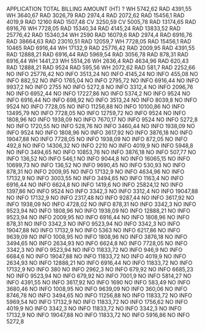 APPLICATION	TOTAL BILLING AMOUNT (HT) ?
WH	5742,62
RAD	4391,55
WH	3640,67
RAD	3026,79
RAD	2974,4
RAD	2072,62
RAD	15456,1
RAD	4019,9
RAD	12160
RAD	1507,48
CV	3250,59
CV	5005,78
RAD	13174,65
RAD	6916,76
WH	7728,05
RAD	15340,34
RAD	4145,24
RAD	13833,52
RAD	25776,42
RAD	15340,34
WH	2590
RAD	16079,6
RAD	2974,4
RAD	6916,76
RAD	38664,63
RAD	23010,51
RAD	12059,7
WH	7728,05
RAD	15456,1
RAD	10465
RAD	6916,44
WH	17132,9
RAD	25776,42
RAD	2009,95
RAD	4391,55
RAD	12888,21
RAD	6916,44
RAD	5969,54
RAD	3056,78
RAD	878,31
RAD	6916,44
WH	1441,23
WH	5514,26
WH	2636,4
RAD	4634,96
RAD	620,43
RAD	12888,21
RAD	9524
RAD	595,56
WH	2072,62
RAD	581,7
RAD	2252,66
NO INFO	25776,42
NO INFO	3513,24
NO INFO	4145,24
NO INFO	455,08
NO INFO	882,52
NO INFO	1765,04
NO INFO	2795,72
NO INFO	6916,44
NO INFO	9937,2
NO INFO	2755
NO INFO	5272,8
NO INFO	3312,4
NO INFO	2096,76
NO INFO	6952,44
NO INFO	17227,86
NO INFO	5374,2
NO INFO	9524
NO INFO	6916,44
NO INFO	698,92
NO INFO	3513,24
NO INFO	8039,8
NO INFO	9524
NO INFO	7728,05
NO INFO	11256,88
NO INFO	10100,86
NO INFO	13495,79
NO INFO	7728,05
NO INFO	12759,72
NO INFO	9524
NO INFO	1808,96
NO INFO	1938,09
NO INFO	7670,17
NO INFO	9524
NO INFO	5272,8
NO INFO	1720,55
NO INFO	528,76
NO INFO	3460,44
NO INFO	1938,09
NO INFO	9524
NO INFO	1808,96
NO INFO	3617,92
NO INFO	3876,18
NO INFO	19047,88
NO INFO	7728,05
NO INFO	1938,09
NO INFO	872,05
NO INFO	492,8
NO INFO	14306,32
NO INFO	2210
NO INFO	4019,9
NO INFO	5948,8
NO INFO	3494,65
NO INFO	10853,76
NO INFO	3876,18
NO INFO	507,77
NO INFO	136,52
NO INFO	546,1
NO INFO	9044,8
NO INFO	16065,15
NO INFO	10699,73
NO INFO	136,52
NO INFO	9690,45
NO INFO	530,93
NO INFO	878,31
NO INFO	2009,95
NO INFO	17132,9
NO INFO	4634,96
NO INFO	17132,9
NO INFO	3003,55
NO INFO	3494,65
NO INFO	1163,4
NO INFO	6916,44
NO INFO	6624,8
NO INFO	1419,6
NO INFO	25824,12
NO INFO	1397,86
NO INFO	9524
NO INFO	3342,3
NO INFO	3312,4
NO INFO	19047,88
NO INFO	17132,9
NO INFO	2317,48
NO INFO	9287,44
NO INFO	3617,92
NO INFO	1938,09
NO INFO	4728,02
NO INFO	878,31
NO INFO	3342,3
NO INFO	9523,94
NO INFO	1808,96
NO INFO	1938,09
NO INFO	12888,21
NO INFO	9523,94
NO INFO	2009,95
NO INFO	6916,44
NO INFO	1808,96
NO INFO	878,31
NO INFO	3342,3
NO INFO	9523,94
NO INFO	3342,3
NO INFO	19047,88
NO INFO	17132,9
NO INFO	5363
NO INFO	6217,86
NO INFO	9639,09
NO INFO	1008,95
NO INFO	1808,96
NO INFO	3876,18
NO INFO	3494,65
NO INFO	2634,93
NO INFO	6624,8
NO INFO	7728,05
NO INFO	3342,3
NO INFO	9523,94
NO INFO	11833,72
NO INFO	946,9
NO INFO	6684,6
NO INFO	19047,88
NO INFO	11833,72
NO INFO	4019,9
NO INFO	2634,93
NO INFO	12888,21
NO INFO	6916,44
NO INFO	11833,72
NO INFO	17132,9
NO INFO	380
NO INFO	2962,3
NO INFO	679,92
NO INFO	6685,23
NO INFO	9523,94
NO INFO	679,92
NO INFO	7001,9
NO INFO	5814,27
NO INFO	4391,55
NO INFO	3617,92
NO INFO	1690
NO INFO	583,49
NO INFO	3680,46
NO INFO	1008,95
NO INFO	9639,09
NO INFO	360,06
NO INFO	8746,78
NO INFO	3494,65
NO INFO	11256,88
NO INFO	11833,72
NO INFO	5969,54
NO INFO	17132,9
NO INFO	11833,72
NO INFO	1756,62
NO INFO	4019,9
NO INFO	3342,3
NO INFO	11833,72
NO INFO	3342,3
NO INFO	17132,9
NO INFO	19047,88
NO INFO	11833,72
NO INFO	5916,86
NO INFO	5272,8
